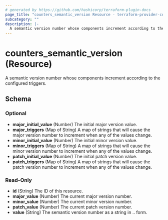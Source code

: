 ```yaml
---
# generated by https://github.com/hashicorp/terraform-plugin-docs
page_title: "counters_semantic_version Resource - terraform-provider-counters"
subcategory: ""
description: |-
  A semantic version number whose components increment according to the configured triggers.
---
```


# counters_semantic_version (Resource)

A semantic version number whose components increment according to the configured triggers.



<!-- schema generated by tfplugindocs -->
## Schema

### Optional

- **major_initial_value** (Number) The initial major version value.
- **major_triggers** (Map of String) A map of strings that will cause the major version number to increment when any of the values change.
- **minor_initial_value** (Number) The initial minor version value.
- **minor_triggers** (Map of String) A map of strings that will cause the minor version number to increment when any of the values change.
- **patch_initial_value** (Number) The initial patch version value.
- **patch_triggers** (Map of String) A map of strings that will cause the patch version number to increment when any of the values change.

### Read-Only

- **id** (String) The ID of this resource.
- **major_value** (Number) The current major version number.
- **minor_value** (Number) The current minor version number.
- **patch_value** (Number) The current patch version number.
- **value** (String) The semantic version number as a string in <major>.<minor>.<patch> form.


